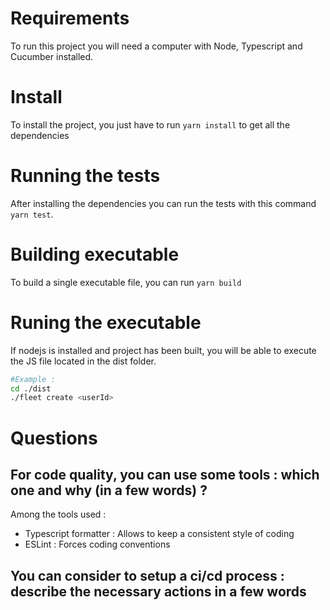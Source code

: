 # Requirements

To run this project you will need a computer with Node, Typescript and Cucumber installed.

# Install

To install the project, you just have to run `yarn install` to get all the dependencies

# Running the tests

After installing the dependencies you can run the tests with this command `yarn test`.

# Building executable

To build a single executable file, you can run `yarn build`

# Runing the executable

If nodejs is installed and project has been built, you will be able to execute the JS file located in the dist folder.

```bash
#Example :
cd ./dist
./fleet create <userId>
```

# Questions

## For code quality, you can use some tools : which one and why (in a few words) ?
Among the tools used :
- Typescript formatter : Allows to keep a consistent style of coding
- ESLint : Forces coding conventions

## You can consider to setup a ci/cd process : describe the necessary actions in a few words